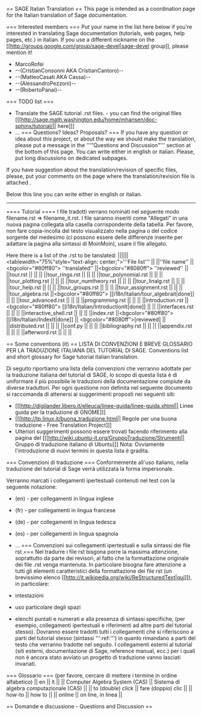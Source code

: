 == SAGE Italian Translation ==
This page is intended as a coordination page for the Italian translation of Sage documentation.

=== Interested members ===
Put your name in the list here below if you're interested in translating Sage documentation (tutorials, web pages, help pages, etc.) in italian. If you use a different nickname on the [[http://groups.google.com/group/sage-devel|sage-devel group]], please mention it!

 * MarcoRofei
 * --(CristianConsonni AKA CristianCantoro)--
 * --(MatteoCasati AKA Cassa)--
 * --(AlessandroPezzoni)--
 * --(RobertoPanai)--

=== TODO list ===
 * Translate the SAGE tutorial .rst files. - you can find the original files [[[http://sage.math.washington.edu/home/mhansen/doc-sphinx/tutorial/|| here]]]
 * ...
=== Questions? Ideas? Proposals? ===
If you have any question or idea about this project, or about the way we should make the translation, please put a message in the '''"Questions and Discussion"''' section at the bottom of this page. You can write either in english or italian. Please, put long discussions on dedicated subpages.

If you have suggestion about the translation/revision of specific files, please, put your comments on the page where the translation/revision file is attached .

Below this line you can write either in english or italian.

----
==== Tutorial ====
I file tradotti verrano nominati nel seguente modo filename.rst => filename_it.rst. I file saranno inseriti come "Allegati" in una nuova pagina collegata alla casella corrispondente della tabella. Per favore, non fare copia-incolla del testo visualizzato nella pagina o del codice sorgente del medesimo (ci possono essere delle differenze inserite per adattare la pagina alla sintassi di MoinMoin), usare il file allegato.

Here there is a list of the .rst to be tanslated:
||||||<tablewidth="75%"style="text-align: center;">'''File list''' ||
||''file name'' ||<bgcolor="#80ff80"> ''translated'' ||<bgcolor="#8080ff"> ''reviewed'' ||
||tour.rst || || ||
||tour_rings.rst || || ||
||tour_polynomial.rst || || ||
||tour_plotting.rst || || ||
||tour_numtheory.rst || || ||
||tour_linalg.rst || || ||
||tour_help.rst || || ||
||tour_groups.rst || || ||
||tour_assignment.rst || || ||
||tour_algebra.rst ||<bgcolor="#80ff80"> [[i18n/Italian/tour_algebrait|done]] || ||
||tour_advanced.rst || || ||
||programming.rst || || ||
||introduction.rst ||<bgcolor="#80ff80"> [[i18n/Italian/IntroductionIt|done]] || ||
||interfaces.rst || || ||
||interactive_shell.rst || || ||
||index.rst ||<bgcolor="#80ff80"> [[i18n/Italian/IndexIt|done]] || <bgcolor="#8080ff">[reviewed] ||
||distributed.rst || || ||
||conf.py || || ||
||bibliography.rst || || ||
||appendix.rst || || ||
||afterword.rst || || ||

== Some conventions (it) ==
LISTA DI CONVENZIONI E BREVE GLOSSARIO PER LA TRADUZIONE ITALIANA DEL TUTORIAL DI SAGE. Conventions list and short glossary for Sage tutorial italian translation.

Di seguito riportiamo una lista della convenzioni che verranno adottate per la traduzione italiana del tutorial di SAGE, lo scopo di questa lista è di uniformare il più possibile le traduzioni della documentazione compiute da diverse traduttori. Per ogni questione non definita nel seguente documento si raccomanda di attenersi ai suggerimenti proposti nei seguenti siti:

 * [[[http://digilander.libero.it/elleuca/linee-guida/linee-guida.xhtml|| Linee guida per la traduzione di GNOME]]]
 * [[[http://tp.linux.it/buona_traduzione.html|| Regole per una buona traduzione - Free Translation Project]]]
 * Ulteriori suggerimenti possono essere trovati facendo riferimento alla pagina del [[[http://wiki.ubuntu-it.org/GruppoTraduzione/Strumenti|| Gruppo di traduzione italiano di Ubuntu]]]
Nota: Ovviamente l'introduzione di nuovi termini in questa lista è gradita.

=== Convenzioni di traduzione ===
Conformemente all'uso italiano, nella traduzione del tutorial di Sage verrà utilizzata la forma impersonale.

Verranno marcati i collegamenti ipertestuali contenuti nel test con la seguente notazione:

 * (en) - per collegamenti in lingua inglese
 * (fr) - per collegamenti in lingua francese
 * (de) - per collegamenti in lingua tedesca
 * (es) - per collegamenti in lingua spagnola
 * ...
=== Convenzioni sui collegamenti ipertestuali e sulla sintassi dei file rst ===
Nel tradurre i file rst bisgona porre la massima attenzione, soprattutto da parte dei revisori, al fatto che la formattazione originale dei file .rst venga mantenuta. In particolare bisogna fare attenzione a tutti gli elementi caratteristici della formattazione dei file rst (un brevissimo elenco [[http://it.wikipedia.org/wiki/ReStructuredText|qui]]), in particolare:

 * intestazioni
 * uso particolare degli spazi
 * elenchi puntati e numerati
e alla presenza di sintassi specifiche, (per esempio, collegamenti ipertestuali e riferimenti ad altre parti del tutorial stesso). Dovranno essere tradotti tutti i collegamenti che si riferiscono a parti del tutorial stesso (sintassi ''':ref:''') in quanto rimandano a parti del testo che verranno tradotte nel seguito.  I collegamenti esterni al tutorial (siti esterni, documentazione di Sage, reference manual, ecc.) per i quali non è ancora stato avviato un progetto di traduzione vanno lasciati invariati.

=== Glossario ===
(per favore, cercare di mettere i termine in ordine alfabetico)
|| en || it ||
|| Computer Algebra System (CAS) || Sistema di algebra computazionale (CAS) ||
|| to (double) click || fare (doppio) clic ||
|| how-to || how to ||
|| online || on line, in linea ||


== Domande e discussione - Questions and Discussion ==

